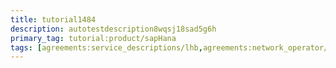 ```yaml
---
title: tutorial1484
description: autotestdescription8wqsj18sad5g6h
primary_tag: tutorial:product/sapHana
tags: [agreements:service_descriptions/lhb,agreements:network_operator/autotest_tagq585e0qy1j]
---
```

